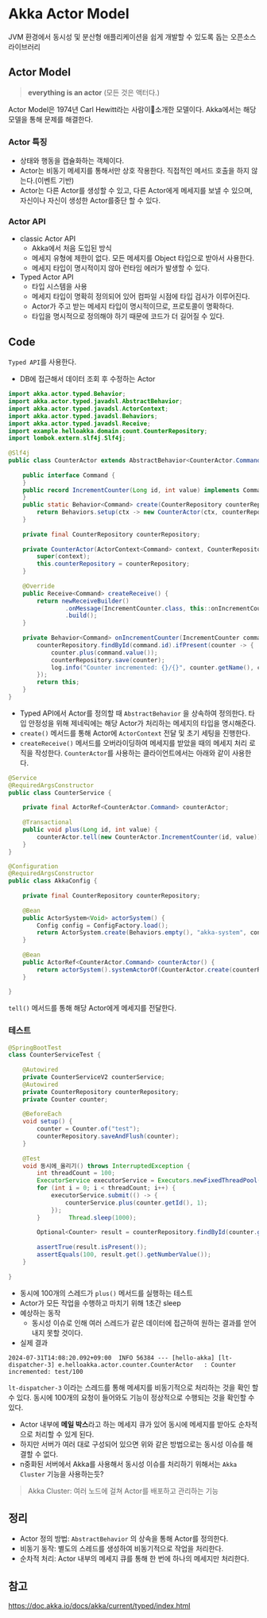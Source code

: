# Akka Actor Model
JVM 환경에서 동시성 및 분산형 애플리케이션을 쉽게 개발할 수 있도록 돕는 오픈소스 라이브러리
## Actor Model
> **everything is an actor** (모든 것은 액터다.)

Actor Model은 1974년 Carl Hewitt라는 사람이소개한 모델이다. Akka에서는 해당 모델을 통해 문제를 해결한다.
### Actor 특징
- 상태와 행동을 캡슐화하는 객체이다.
- Actor는 비동기 메세지를 통해서만 상호 작용한다. 직접적인 메서드 호출을 하지 않는다.(이벤트 기반)
- Actor는 다른 Actor를 생성할 수 있고, 다른 Actor에게 메세지를 보낼 수 있으며, 자신이나 자신이 생성한 Actor를중단 할 수 있다.
### Actor API
- classic Actor API
	- Akka에서 처음 도입된 방식
	- 메세지 유형에 제한이 없다. 모든 메세지를 Object 타입으로 받아서 사용한다.
	- 메세지 타입이 명시적이지 않아 런타임 에러가 발생할 수 있다.
- Typed Actor API
	- 타입 시스템을 사용
	- 메세지 타입이 명확히 정의되어 있어 컴파일 시점에 타입 검사가 이루어진다.
	- Actor가 주고 받는 메세지 타입이 명시적이므로, 프로토콜이 명확하다.
	- 타입을 명시적으로 정의해야 하기 때문에 코드가 더 길어질 수 있다.
## Code
`Typed API`를 사용한다.
- DB에 접근해서 데이터 조회 후 수정하는 Actor
```java
import akka.actor.typed.Behavior;  
import akka.actor.typed.javadsl.AbstractBehavior;  
import akka.actor.typed.javadsl.ActorContext;  
import akka.actor.typed.javadsl.Behaviors;  
import akka.actor.typed.javadsl.Receive;  
import example.helloakka.domain.count.CounterRepository;  
import lombok.extern.slf4j.Slf4j;  
  
@Slf4j  
public class CounterActor extends AbstractBehavior<CounterActor.Command> {  
  
    public interface Command {  
    }  
    public record IncrementCounter(Long id, int value) implements Command {  
    }  
    public static Behavior<Command> create(CounterRepository counterRepository) {  
        return Behaviors.setup(ctx -> new CounterActor(ctx, counterRepository));  
    }  
  
    private final CounterRepository counterRepository;  
  
    private CounterActor(ActorContext<Command> context, CounterRepository counterRepository) {  
        super(context);  
        this.counterRepository = counterRepository;  
    }  
  
    @Override  
    public Receive<Command> createReceive() {  
        return newReceiveBuilder()  
                .onMessage(IncrementCounter.class, this::onIncrementCounter)  
                .build();  
    }  
  
    private Behavior<Command> onIncrementCounter(IncrementCounter command) {  
        counterRepository.findById(command.id).ifPresent(counter -> {  
            counter.plus(command.value());  
            counterRepository.save(counter);  
            log.info("Counter incremented: {}/{}", counter.getName(), counter.getNumberValue());  
        });  
        return this;  
    }  
}
```
- Typed API에서 Actor를 정의할 때 `AbstractBehavior` 을 상속하여 정의한다. 타입 안정성을 위해 제네릭에는 해당 Actor가 처리하는 메세지의 타입을 명시해준다.
- `create()` 메서드를 통해 Actor에 `ActorContext` 전달 및 초기 세팅을 진행한다.
- `createReceive()` 메서드를 오버라이딩하여 메세지를 받았을 때의 메세지 처리 로직을 작성한다.
`CounterActor`를 사용하는 클라이언트에서는 아래와 같이 사용한다.
```java
@Service  
@RequiredArgsConstructor  
public class CounterService {  
  
    private final ActorRef<CounterActor.Command> counterActor;  
  
    @Transactional  
    public void plus(Long id, int value) {  
        counterActor.tell(new CounterActor.IncrementCounter(id, value));  
    }  
}
```
```java
@Configuration  
@RequiredArgsConstructor  
public class AkkaConfig {  
  
    private final CounterRepository counterRepository;  
  
    @Bean  
    public ActorSystem<Void> actorSystem() {  
        Config config = ConfigFactory.load();  
        return ActorSystem.create(Behaviors.empty(), "akka-system", config);  
    }  
  
    @Bean  
    public ActorRef<CounterActor.Command> counterActor() {  
        return actorSystem().systemActorOf(CounterActor.create(counterRepository), "counterActor", Props.empty());  
    }  
  
}
```
`tell()` 메서드를 통해 해당 Actor에게 메세지를 전달한다.
### 테스트
```java
@SpringBootTest  
class CounterServiceTest {  
  
    @Autowired  
    private CounterServiceV2 counterService;  
    @Autowired  
    private CounterRepository counterRepository;  
    private Counter counter;  
  
    @BeforeEach  
    void setup() {  
        counter = Counter.of("test");  
        counterRepository.saveAndFlush(counter);  
    }  
  
    @Test  
    void 동시에_올리기() throws InterruptedException {  
        int threadCount = 100;  
        ExecutorService executorService = Executors.newFixedThreadPool(32);  
        for (int i = 0; i < threadCount; i++) {  
            executorService.submit(() -> {  
                counterService.plus(counter.getId(), 1);  
            });  
        }        Thread.sleep(1000);  
  
        Optional<Counter> result = counterRepository.findById(counter.getId());  
  
        assertTrue(result.isPresent());  
        assertEquals(100, result.get().getNumberValue());  
    }  
  
}
```
- 동시에 100개의 스레드가 `plus()` 메서드를 실행하는 테스트
- Actor가 모든 작업을 수행하고 마치기 위해 1초간 sleep
- 예상하는 동작
	- 동시성 이슈로 인해 여러 스레드가 같은 데이터에 접근하여 원하는 결과를 얻어내지 못할 것이다.
- 실제 결과
```text
2024-07-31T14:08:20.092+09:00  INFO 56384 --- [hello-akka] [lt-dispatcher-3] e.helloakka.actor.counter.CounterActor   : Counter incremented: test/100
```
`lt-dispatcher-3` 이라는 스레드를 통해 메세지를 비동기적으로 처리하는 것을 확인 할 수 있다.
동시에 100개의 요청이 들어와도 기능이 정상적으로 수행되는 것을 확인할 수 있다.
- Actor 내부에 **메일 박스**라고 하는 메세지 큐가 있어 동시에 메세지를 받아도 순차적으로 처리할 수 있게 된다.
- 하지만 서버가 여러 대로 구성되어 있으면 위와 같은 방법으로는 동시성 이슈를 해결할 수 없다.
- n중화된 서버에서 Akka를 사용해서 동시성 이슈를 처리하기 위해서는 `Akka Cluster` 기능을 사용하는듯? 
> Akka Cluster: 여러 노드에 걸쳐 Actor를 배포하고 관리하는 기능
## 정리
- Actor 정의 방법: `AbstractBehavior` 의 상속을 통해 Actor를 정의한다.
- 비동기 동작: 별도의 스레드를 생성하여 비동기적으로 작업을 처리한다.
- 순차적 처리: Actor 내부의 메세지 큐를 통해 한 번에 하나의 메세지만 처리한다.
## 참고
https://doc.akka.io/docs/akka/current/typed/index.html
